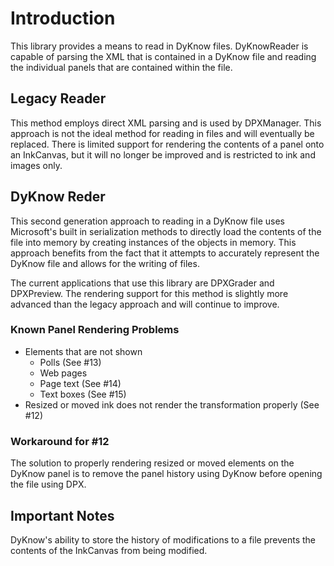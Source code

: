 # Introduction #
This library provides a means to read in DyKnow files.  DyKnowReader is capable of parsing the XML that is contained in a DyKnow file and reading the individual panels that are contained within the file.

## Legacy Reader ##
This method employs direct XML parsing and is used by DPXManager.  This approach is not the ideal method for reading in files and will eventually be replaced.  There is limited support for rendering the contents of a panel onto an InkCanvas, but it will no longer be improved and is restricted to ink and images only.

## DyKnow Reder ##
This second generation approach to reading in a DyKnow file uses Microsoft's built in serialization methods to directly load the contents of the file into memory by creating instances of the objects in memory.  This approach benefits from the fact that it attempts to accurately represent the DyKnow file and allows for the writing of files.

The current applications that use this library are DPXGrader and DPXPreview.  The rendering support for this method is slightly more advanced than the legacy approach and will continue to improve.

### Known Panel Rendering Problems ###
  * Elements that are not shown
    * Polls (See #13)
    * Web pages
    * Page text (See #14)
    * Text boxes (See #15)
  * Resized or moved ink does not render the transformation properly (See #12)

### Workaround for #12 ###
The solution to properly rendering resized or moved elements on the DyKnow panel is to remove the panel history using DyKnow before opening the file using DPX.

## Important Notes ##
DyKnow's ability to store the history of modifications to a file prevents the contents of the InkCanvas from being modified.